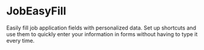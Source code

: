 # JobEasyFill
Easily fill job application fields with personalized data. Set up shortcuts and use them to quickly enter your information in forms without having to type it every time.
